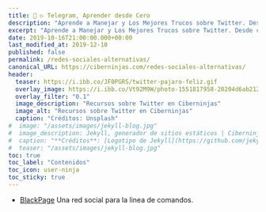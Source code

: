 ```yaml
---
title: 🐤 ▷ Telegram, Aprender desde Cero
description: "Aprende a Manejar y Los Mejores Trucos sobre Twitter. Desde cero todo lo que debes saber"
excerpt: "Aprende a Manejar y Los Mejores Trucos sobre Twitter. Desde cero todo lo que debes saber"
date: 2019-10-16T21:00:00.000+00:00
last_modified_at: 2019-12-10
published: false
permalink: /redes-sociales-alternativas/
canonical_URL: https://ciberninjas.com/redes-sociales-alternativas/
header:
  teaser: https://i.ibb.co/JF0PGRS/twitter-pajaro-feliz.gif
  overlay_image: https://i.ibb.co/Vt92M9W/photo-1551817958-20204d6ab212-ixlib-rb-1-2.jpg
  overlay_filter: "0.1"
  image_description: "Recursos sobre Twitter en Ciberninjas"
  image_alt: "Recursos sobre Twitter en Ciberninjas"
  caption: "Créditos: Unsplash"
#  image: "/assets/images/jekyll-blog.jpg"
#  image_description: Jekyll, generador de sitios estáticos | Ciberninjas
#  caption: "**Créditos**: [Logotipo de Jekyll](https://github.com/jekyll/brand) extraído del repositorio de Marketing de Jekyll. Edición y montaje de Elaboración Propia"
#  teaser: "/assets/images/jekyll-blog.jpg"
toc: true
toc_label: "Contenidos"
toc_icon: user-ninja
toc_sticky: true
---
```


* [BlackPage](https://github.com/commandquarterly/blackpage) Una red social para la linea de comandos.